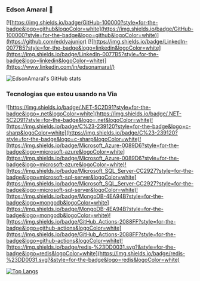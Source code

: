 ### Edson Amaral 🤙


[![https://img.shields.io/badge/GitHub-100000?style=for-the-badge&logo=github&logoColor=white](https://img.shields.io/badge/GitHub-100000?style=for-the-badge&logo=github&logoColor=white)](https://github.com/eddyajunior)
[![https://img.shields.io/badge/LinkedIn-0077B5?style=for-the-badge&logo=linkedin&logoColor=white](https://img.shields.io/badge/LinkedIn-0077B5?style=for-the-badge&logo=linkedin&logoColor=white)](https://www.linkedin.com/in/edsonamaral/)


![EdsonAmaral's GitHub stats](https://github-readme-stats.vercel.app/api?username=edsonamaral-via&show_icons=true&theme=tokyonight)

### Tecnologias que estou usando na Via

![https://img.shields.io/badge/.NET-5C2D91?style=for-the-badge&logo=.net&logoColor=white](https://img.shields.io/badge/.NET-5C2D91?style=for-the-badge&logo=.net&logoColor=white)![https://img.shields.io/badge/C%23-239120?style=for-the-badge&logo=c-sharp&logoColor=white](https://img.shields.io/badge/C%23-239120?style=for-the-badge&logo=c-sharp&logoColor=white)![https://img.shields.io/badge/Microsoft_Azure-0089D6?style=for-the-badge&logo=microsoft-azure&logoColor=white](https://img.shields.io/badge/Microsoft_Azure-0089D6?style=for-the-badge&logo=microsoft-azure&logoColor=white)![https://img.shields.io/badge/Microsoft_SQL_Server-CC2927?style=for-the-badge&logo=microsoft-sql-server&logoColor=white](https://img.shields.io/badge/Microsoft_SQL_Server-CC2927?style=for-the-badge&logo=microsoft-sql-server&logoColor=white)![https://img.shields.io/badge/MongoDB-4EA94B?style=for-the-badge&logo=mongodb&logoColor=white](https://img.shields.io/badge/MongoDB-4EA94B?style=for-the-badge&logo=mongodb&logoColor=white)![https://img.shields.io/badge/GitHub_Actions-2088FF?style=for-the-badge&logo=github-actions&logoColor=white](https://img.shields.io/badge/GitHub_Actions-2088FF?style=for-the-badge&logo=github-actions&logoColor=white)![https://img.shields.io/badge/redis-%23DD0031.svg?&style=for-the-badge&logo=redis&logoColor=white](https://img.shields.io/badge/redis-%23DD0031.svg?&style=for-the-badge&logo=redis&logoColor=white)


[![Top Langs](https://github-readme-stats.vercel.app/api/top-langs/?username=edsonamaral-via&layout=compact)](https://github.com/anuraghazra/github-readme-stats)